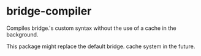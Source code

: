 # bridge-compiler
Compiles bridge.'s custom syntax without the use of a cache in the background.

This package might replace the default bridge. cache system in the future.
